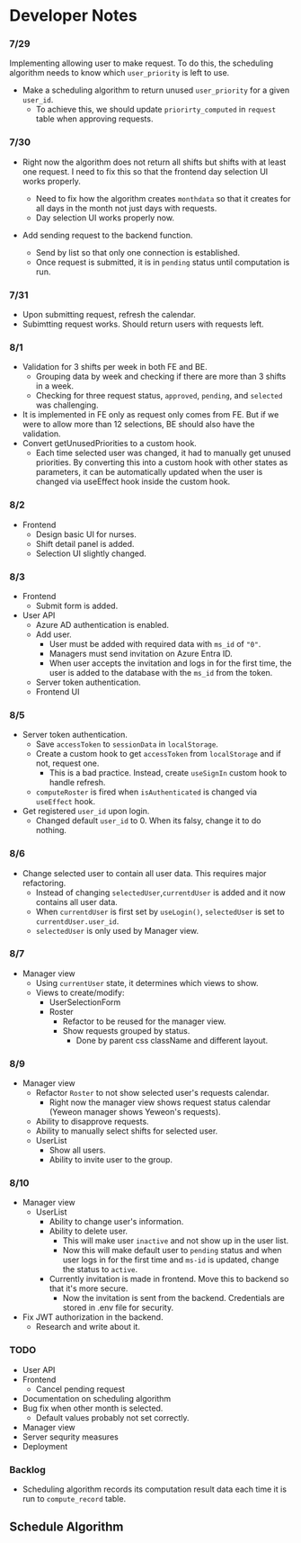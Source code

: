 # Developer Notes
### 7/29
Implementing allowing user to make request.
To do this, the scheduling algorithm needs to know which `user_priority` is left to use.
- Make a scheduling algorithm to return unused `user_priority` for a given `user_id`.
    - To achieve this, we should update `priorirty_computed` in `request` table when approving requests.

### 7/30
- Right now the algorithm does not return all shifts but shifts with at least one request. I need to fix this so that the frontend day selection UI works properly.
  - Need to fix how the algorithm creates `monthdata` so that it creates for all days in the month not just days with requests.
  - Day selection UI works properly now.

- Add sending request to the backend function.
  - Send by list so that only one connection is established.
  - Once request is submitted, it is in `pending` status until computation is run.


### 7/31
- Upon submitting request, refresh the calendar.
- Subimtting request works. Should return users with requests left.


### 8/1
- Validation for 3 shifts per week in both FE and BE.
  - Grouping data by week and checking if there are more than 3 shifts in a week.
  - Checking for three request status, `approved`, `pending`, and `selected` was challenging.
- It is implemented in FE only as request only comes from FE. But if we were to allow more than 12 selections, BE should also have the validation.
- Convert getUnusedPriorities to a custom hook.
  - Each time selected user was changed, it had to manually get unused priorities. By converting this into a custom hook with other states as parameters, it can be automatically updated when the user is changed via useEffect hook inside the custom hook.

### 8/2
- Frontend
  - Design basic UI for nurses.
  - Shift detail panel is added.
  - Selection UI slightly changed.

### 8/3
- Frontend
  - Submit form is added.
- User API
  - Azure AD authentication is enabled.
  - Add user.
    - User must be added with required data with `ms_id` of `"0"`.
    - Managers must send invitation on Azure Entra ID.
    - When user accepts the invitation and logs in for the first time, the user is added to the database with the `ms_id` from the token.
  - Server token authentication.
  - Frontend UI

### 8/5
- Server token authentication.
  - Save `accessToken` to `sessionData` in `localStorage`.
  - Create a custom hook to get `accessToken` from `localStorage` and if not, request one.
    - This is a bad practice. Instead, create `useSignIn` custom hook to handle refresh.
  - `computeRoster` is fired when `isAuthenticated` is changed via `useEffect` hook.
- Get registered `user_id` upon login.
  - Changed default `user_id` to 0. When its falsy, change it to do nothing.

### 8/6
- Change selected user to contain all user data. This requires major refactoring.
  - Instead of changing `selectedUser`,`currentdUser` is added and it now contains all user data.
  - When `currentdUser` is first set by `useLogin()`, `selectedUser` is set to `currentdUser.user_id`.
  - `selectedUser` is only used by Manager view.

### 8/7
- Manager view
  - Using `currentUser` state, it determines which views to show.
  - Views to create/modify:
    - UserSelectionForm
    - Roster
      - Refactor to be reused for the manager view.
      - Show requests grouped by status.
        - Done by parent css className and different layout.
    
### 8/9
- Manager view
  - Refactor `Roster` to not show selected user's requests calendar.
    - Right now the manager view shows request status calendar (Yeweon manager shows Yeweon's requests).
  - Ability to disapprove requests.
  - Ability to manually select shifts for selected user.
  - UserList
    - Show all users.
    - Ability to invite user to the group.

### 8/10
- Manager view
  - UserList
    - Ability to change user's information.
    - Ability to delete user.
      - This will make user `inactive` and not show up in the user list.
      - Now this will make default user to `pending` status and when user logs in for the first time and `ms-id` is updated, change the status to `active`.
    - Currently invitation is made in frontend. Move this to backend so that it's more secure.
      - Now the invitation is sent from the backend. Credentials are stored in .env file for security.
- Fix JWT authorization in the backend.
  - Research and write about it.


### TODO
- User API
- Frontend
  - Cancel pending request
- Documentation on scheduling algorithm
- Bug fix when other month is selected.
  - Default values probably not set correctly.
- Manager view
- Server sequrity measures
- Deployment

### Backlog
- Scheduling algorithm records its computation result data each time it is run to `compute_record` table.


## Schedule Algorithm
